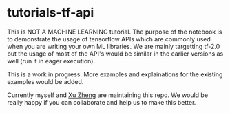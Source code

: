 # tutorials-tf-api
This is NOT A MACHINE LEARNING tutorial. The purpose of the notebook is to demonstrate the usage of tensorflow APIs which are commonly used when you are writing your own ML libraries. We are mainly targetting tf-2.0 but the usage of most of the API's would be similar in the earlier versions as well (run it in eager execution).

This is a work in progress. More examples and explainations for the existing examples would be added.

Currently myself and [Xu Zheng](https://github.com/zhengxu001) are maintaining this repo. We would be really happy if you can collaborate and help us to make this better. 




